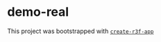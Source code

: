 # demo-real

This project was bootstrapped with [`create-r3f-app`](https://github.com/utsuboco/create-r3f-app)